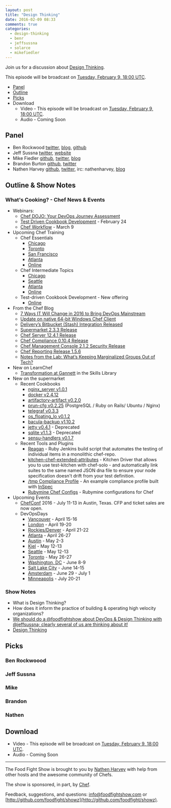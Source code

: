 ```yaml
---
layout: post
title: "Design Thinking"
date: 2016-02-09 08:33
comments: true
categories:
  - design-thinking
  - benr
  - jeffsussna
  - solarce
  - mikefiedler
---
```


Join us for a discussion about [Design Thinking](https://en.wikipedia.org/wiki/Design_thinking).

This episode will be broadcast on [Tuesday, February 9, 18:00 UTC](http://everytimezone.com/#2016-02-09,360,cn3).


* [Panel](http://foodfightshow.org/2016/01/design-thinking.html#panel)
* [Outline](http://foodfightshow.org/2016/01/design-thinking.html#outline)
* [Picks](http://foodfightshow.org/2016/01/design-thinking.html#picks)
* Download
  * Video - This episode will be broadcast on [Tuesday, February 9, 18:00 UTC](http://everytimezone.com/#2016-02-09,360,cn3).
  * Audio - Coming Soon

Panel<a name="panel"></a>
-----

* Ben Rockwood [twitter](https://twitter.com/benr), [blog](http://cuddletech.com/?page_id=834), [github](https://github.com/benr)
* Jeff Sussna [twitter](https://twitter.com/jeffsussna), [website](http://ingineering.it/)
* Mike Fiedler [github](http://github.com/miketheman), [twitter](http://twitter.com/mikefiedler), [blog](http://www.miketheman.net)
* Brandon Burton [github](http://github.com/solarce), [twitter](https://twitter.com/solarce)
* Nathen Harvey [github](http://github.com/nathenharvey), [twitter](http://twitter.com/nathenharvey), irc: nathenharvey, [blog](http://nathenharvey.com)

Outline & Show Notes<a name="outline"></a>
-------

### What's Cooking? - Chef News & Events

* Webinars:
  * [Chef DOJO: Your DevOps Journey Assessment](https://www.chef.io/blog/2016/02/04/icymi-chef-dojo-your-devops-journey-assessment/)
  * [Test Driven Cookbook Development](https://www.chef.io/blog/event/webinar-test-driven-cookbook-development/) - February 24
  * [Chef Workflow](https://www.chef.io/blog/event/webinar-chef-workflow) - March 9
* Upcoming Chef Training
  * Chef Essentials
    * [Chicago](https://www.chef.io/blog/event/chef-essentials-chicago/)
    * [Toronto](https://www.chef.io/blog/event/chef-essentials-toronto)
    * [San Francisco](https://www.chef.io/blog/event/chef-essentials-san-francisco-5)
    * [Atlanta](https://www.chef.io/blog/event/chef-essentials-atlanta-2)
    * [Online](https://www.chef.io/blog/venue/online-61/)
  * Chef Intermediate Topics
    * [Chicago](https://www.chef.io/blog/event/chef-intermediate-topics-chicago-3)
    * [Seattle](https://www.chef.io/blog/event/chef-intermediate-topics-seattle-6)
    * [Atlanta](https://www.chef.io/blog/event/chef-intermediate-topics-atlanta-6)
    * [Online](https://www.chef.io/blog/venue/online-64/)
  * Test-driven Cookbook Development - New offering
    * [Online](https://www.chef.io/blog/event/test-driven-cookbook-development-online-us-3)
* From the Chef Blog
  * [7 Ways IT Will Change in 2016 to Bring DevOps Mainstream](https://www.chef.io/blog/2016/02/09/devops-mainstream-2016/)
  * [Update on native 64-bit Windows Chef Client](https://www.chef.io/blog/2016/02/08/update-on-native-64-bit-windows-chef-client/)
  * [Delivery’s Bitbucket (Stash) Integration Released](https://www.chef.io/blog/2016/02/05/deliverys-bitbucket-stash-integration-released)
  * [Supermarket 2.3.3 Release](https://www.chef.io/blog/2016/02/05/supermarket-2-3-3-release)
  * [Chef Server 12.4.1 Release](https://www.chef.io/blog/2016/02/04/chef-server-12-4-1-release)
  * [Chef Compliance 0.10.4 Release](https://www.chef.io/blog/2016/02/01/chef-compliance-0-10-4-release)
  * [Chef Management Console 2.1.2 Security Release](https://www.chef.io/blog/2016/01/28/chef-management-console-2-1-2-security-release)
  * [Chef Reporting Release 1.5.6](https://www.chef.io/blog/2016/01/20/chef-reporting-release-1-5-6)
  * [Notes from the Lab: What’s Keeping Marginalized Groups Out of Tech?](https://www.chef.io/blog/2016/02/04/notes-from-the-lab-whats-keeping-marginalized-groups-out-of-tech)
* New on LearnChef
  * [Transformation at Gannett](https://learn.chef.io/skills/transformation-at-gannett) in the Skills Library
* New on the supermarket
  * Recent Cookbooks
    * [nginx_server v1.0.1](https://supermarket.chef.io/cookbooks/nginx_server)
    * [docker v2.4.12](https://supermarket.chef.io/cookbooks/docker)
    * [artifactory-artifact v0.2.0](https://supermarket.chef.io/cookbooks/artifactory-artifact)
    * [prun-cfg v0.2.25](https://supermarket.chef.io/cookbooks/prun-cfg) (PostgreSQL / Ruby on Rails/ Ubuntu / Nginx)
    * [telegraf v0.3.3](https://supermarket.chef.io/cookbooks/telegraf)
    * [os_floating_lo v0.1.2](https://supermarket.chef.io/cookbooks/os_floating_lo)
    * [bacula-backup v1.10.2](https://supermarket.chef.io/cookbooks/bacula-backup)
    * [jetty v0.4.1](https://supermarket.chef.io/cookbooks/jetty) - Deprecated
    * [sqlite v1.1.3](https://supermarket.chef.io/cookbooks/sqlite) - Deprecated
    * [sensu-handlers v0.1.7](https://supermarket.chef.io/cookbooks/sensu-handlers)
  * Recent Tools and Plugins
    * [Reagan](https://supermarket.chef.io/tools/reagan) - Ruby Jenkins build script that automates the testing of individual items in a monolithic chef-repo.
    * [kitchen-chef-extended-attributes](https://supermarket.chef.io/tools/kitchen-chef-extended-attributes) - Kitchen Driver that allows you to use test-kitchen with chef-solo - and automatically link suites to the same named JSON dna file to ensure your node specification doesn't drift from your test definition.
    * [/tmp Compliance Profile](https://supermarket.chef.io/tools/tmp-compliance-profile) - An example compliance profile built with [InSpec](http://github.com/chef/inspec)
    * [Rubymine Chef Configs](https://supermarket.chef.io/tools/rubymine-chef-configs) - Rubymine configurations for Chef
* Upcoming Events
  * [ChefConf](https://chefconf.chef.io/) 2016 - July 11-13 in Austin, Texas.  CFP and ticket sales are now open.
  * DevOpsDays
    * [Vancouver](http://www.devopsdays.org/events/2016-vancouver/) - April 15-16
    * [London](http://www.devopsdays.org/events/2016-london/) - April 19-20
    * [Rockies/Denver](http://www.devopsdays.org/events/2016-denver/) - April 21-22
    * [Atlanta](http://www.devopsdays.org/events/2016-atlanta/) - April 26-27
    * [Austin](http://www.devopsdays.org/events/2016-austin/) - May 2-3
    * [Kiel](http://www.devopsdays.org/events/2016-kiel/) - May 12-13
    * [Seattle](http://www.devopsdays.org/events/2016-seattle/) - May 12-13
    * [Toronto](http://www.devopsdays.org/events/2016-toronto/) - May 26-27
    * [Washington, DC](http://www.devopsdays.org/events/2016-washington-dc/) - June 8-9
    * [Salt Lake City](http://www.devopsdays.org/events/2016-saltlakecity/) - June 14-15
    * [Amsterdam](http://www.devopsdays.org/events/2016-amsterdam/) - June 29 - July 1
    * [Minneapolis](http://www.devopsdays.org/events/2016-minneapolis/) - July 20-21

###  Show Notes

* What is Design Thinking?
* How does it inform the practice of building & operating high velocity organizations?
* [We should do a @foodfightshow  about DevOps & Design Thinking with @jeffsussna; clearly several of us are thinking about it!](https://twitter.com/benr/status/646440096460242944)
* [Design Thinking](http://sysadvent.blogspot.com/2016/01/gcday-3-design-thinking.html)

Picks<a name="picks"></a>
-----

### Ben Rockwoood

### Jeff Sussna

### Mike

### Brandon

### Nathen


Download
--------
* Video - This episode will be broadcast on [Tuesday, February 9, 18:00 UTC](http://everytimezone.com/#2016-02-09,360,cn3).
* Audio - Coming Soon

<hr />

The Food Fight Show is brought to you by [Nathen Harvey](https://twitter.com/nathenharvey) with help from other hosts and the awesome community of Chefs.

The show is sponsored, in part, by [Chef](http://www.chef.io).

Feedback, suggestions, and questions:  [info@foodfightshow.com](mailto:info@foodfightshow.com) or  [http://github.com/foodfight/showz](http://github.com/foodfight/showz).
